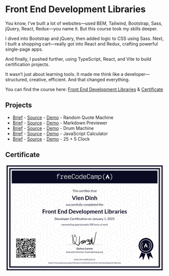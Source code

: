 # Front End Development Libraries

You know, I’ve built a lot of websites—used BEM, Tailwind, Bootstrap, Sass, jQuery, React, Redux—you name it. But this course took my skills deeper.

I dived into Bootstrap and jQuery, then added logic to CSS using Sass. Next, I built a shopping cart—really got into React and Redux, crafting powerful single-page apps.

And finally, I pushed further, using TypeScript, React, and Vite to build certification projects.

It wasn’t just about learning tools. It made me think like a developer—structured, creative, efficient. And that changed everything.

You can find the course here: [Front End Development Libraries](https://www.freecodecamp.org/learn/front-end-development-libraries/) & [Certificate](https://www.freecodecamp.org/certification/VienDinhCom/front-end-development-libraries)

## Projects

- [Brief](https://www.freecodecamp.org/learn/front-end-development-libraries/front-end-development-libraries-projects/build-a-random-quote-machine) - [Source](projects/random-quote-machine) - [Demo](https://front-end-development-libraries.vercel.app/projects/random-quote-machine/random-quote-machine.html) - Random Quote Machine
- [Brief](https://www.freecodecamp.org/learn/front-end-development-libraries/front-end-development-libraries-projects/build-a-markdown-previewer) - [Source](projects/markdown-previewer) - [Demo](https://front-end-development-libraries.vercel.app/projects/markdown-previewer/markdown-previewer.html) - Markdown Previewer
- [Brief](https://www.freecodecamp.org/learn/front-end-development-libraries/front-end-development-libraries-projects/build-a-drum-machine) - [Source](projects/drum-machine) - [Demo](https://front-end-development-libraries.vercel.app/projects/drum-machine/drum-machine.html) - Drum Machine
- [Brief](https://www.freecodecamp.org/learn/front-end-development-libraries/front-end-development-libraries-projects/build-a-javascript-calculator) - [Source](projects/javascript-calculator) - [Demo](https://front-end-development-libraries.vercel.app/projects/javascript-calculator/javascript-calculator.html) - JavaScript Calculator
- [Brief](https://www.freecodecamp.org/learn/front-end-development-libraries/front-end-development-libraries-projects/build-a-25--5-clock) - [Source](projects/25--5-clock) - [Demo](https://front-end-development-libraries.vercel.app/projects/25--5-clock/25--5-clock.html) - 25 + 5 Clock

## Certificate

<a href="https://www.freecodecamp.org/certification/VienDinhCom/front-end-development-libraries">
  <img src="certificate.png" alt="Front End Development Libraries Certificate" title="Click here to verify it on freeCodeCamp">
</a>
